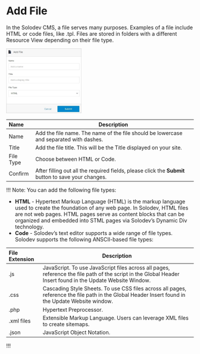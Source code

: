 # Add File 

In the Solodev CMS, a file serves many purposes. Examples of a file include HTML or code files, like .tpl. Files are stored in folders with a different Resource View depending on their file type.

<img src="../../../../images/folders/add-file.jpg" alt="Add File" style="width: 40%;"></a>

**Name** | **Description**
:--- | ---
Name | Add the file name. The name of the file should be lowercase and separated with dashes.
Title | Add the file title. This will be the Title displayed on your site. 
File Type | Choose between HTML or Code.
Confirm | After filling out all the required fields, please click the **Submit** button to save your changes.

!!! Note:
You can add the following file types:<p>
- **HTML** - Hypertext Markup Language (HTML) is the markup language used to create the foundation of any web page. In Solodev, HTML files are not web pages. HTML pages serve as content blocks that can be organized and embedded into STML pages via Solodev’s Dynamic Div technology.
- **Code** - Solodev’s text editor supports a wide range of file types. Solodev supports the following ANSCII-based file types:

**File Extension** | **Description**
:--- | ---
.js | JavaScript. To use JavaScript files across all pages, reference the file path of the script in the Global Header Insert found in the Update Website Window. 
.css | Cascading Style Sheets. To use CSS files across all pages, reference the file path in the Global Header Insert found in the Update Website window.
.php | Hypertext Preprocessor.
.xml files | Extensible Markup Language. Users can leverage XML files to create sitemaps.
.json | JavaScript Object Notation.
!!!